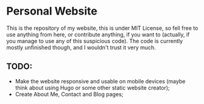 # Personal Website

This is the repository of my website, this is under MIT License, so fell free to use anything from here, or contribute anything, if you want to (actually, if you manage to use any of this suspicious code). The code is currently mostly unfinished though, and I wouldn't trust it very much.

## TODO:

- Make the website responsive and usable on mobile devices (maybe think about using Hugo or some other static website creator);
- Create About Me, Contact and Blog pages;